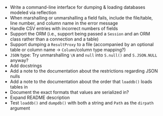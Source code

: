 - Write a command-line interface for dumping & loading databases modeled via
  reflection
- When marshalling or unmarshalling a field fails, include the file/table, line
  number, and column name in the error message
- Handle CSV entries with incorrect numbers of fields
- Support the ORM (i.e., support being passed a `Session` and an ORM class
  rather than a connection and a table)
- Support dumping a `ResultProxy` to a file (accompanied by an optional table
  or column name -> `Column`/column type mapping?)
- `JSON` type: Try unmarshalling `\N` and `null` into `S.null()` and
  `S.JSON.NULL` anyway?
- Add docstrings
- Add a note to the documentation about the restrictions regarding JSON nulls
- Add a note to the documentation about the order that `loaddb()` loads tables
  in
- Document the exact formats that values are serialized in?
- Expand README description
- Test `loaddb()` and `dumpdb()` with both a string and `Path` as the `dirpath`
  argument

